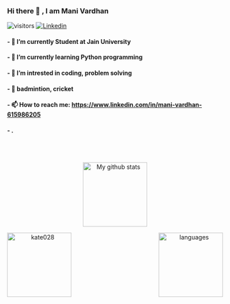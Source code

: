 ### Hi there 👋 ,   I am Mani Vardhan
![visitors](https://visitor-badge.glitch.me/badge?page_id=Manivardhan4.visitor-badge)
[![Linkedin](https://img.shields.io/badge/-Manivardhan-blue?style=flat-square&logo=Linkedin&logoColor=white&link=https://www.linkedin.com/in/mani-vardhan-615986205/)](https://www.linkedin.com/in/mani-vardhan-615986205/)

#### - 🔭 I’m currently Student at Jain University

#### - 🌱 I’m currently learning Python programming
 
#### - 👯 I’m intrested in coding, problem solving
  
#### - 🤔 badmintion, cricket
 
#### - 📫 How to reach me: https://www.linkedin.com/in/mani-vardhan-615986205 
#### - .
<br>

<br>

<p align="center">
<img src="https://github-readme-stats.vercel.app/api?username=Manivardhan4&show_icons=true&theme=tokyonight" alt="My github stats" height="150"/></p>

<p align="center">
<img align="left" height="150"  src="https://github-readme-streak-stats.herokuapp.com/?user=Manivardhan4&theme=tokyonight" alt="kate028"/> </p>

<p align="center">
<img align="right" height= "150" src="https://github-readme-stats.vercel.app/api/top-langs/?username=Manivardhan4&layout=compact&theme=tokyonight" alt="languages"/> 
</p>


<br>

